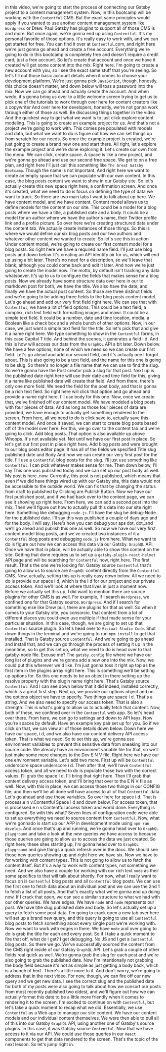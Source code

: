 in this video, we're going to start the process of connecting our Gatsby project to a content management system.
Now, in this bootcamp will be working with the `Contentful` CMS.
But the exact same principles would apply if you wanted to use another content management system like `Wordpress` or Drew.
Paul Gatsby has plugins to support all of those CMS is and more.
But once again, we're gonna end up using `Contentful`.
It's my personal favorite of those options.
It's really easy to work with, and we can get started for free.
You can find it over at `Contentful`.com, and right here we're just gonna go ahead and create a free account.
Everything we're going to do in this bootcamp is completely free and doesn't require a credit card, just a free account.
So let's create that account and once we have it created will get some content into the mix.
Right here.
I'm going to create a new account with you, so I see the exact same stuff that you're seeing.
So let's fill out those basic account details when it comes to choose your development platform.
We're just gonna pick `JavaScript`, though, honestly, this choice doesn't matter, and down below will toss a password into the mix.
Now we can go ahead and actually create the account.
And when wedo, it's gonna bring us over to a little welcome screen trying to get us to pick one of the tutorials to work through over here for content creators like a copywriter And over here for developers, honestly, we're not gonna work through either of those as well.
Be discussing things together in the video.
And the quickest way to get what we want is to just click explore content modeling.
This is going to create an example project for us.
And that's not a project we're going to work with.
This comes pre populated with models and data, but what we want to do is figure out how we can set things up from scratch for our needs.
So once the example project is created, we're just going to create a brand new one and start there.
All right, let's explore the example project and we're done exploring it.
Let's create our own from the menu.
We can click, create space.
A space is like a new project, and we're gonna go ahead and use our second free space.
We get to on a free plan, and right here I'll just call this something like `The Great Gatsby Bootcamp`.
Though the name is not important.
And right here we want to create an empty space that we can populate with our own content.
In this case, the blog posts content we want to show in our Gatsby site.
So let's actually create this new space right here, a confirmation screen.
And once it's created, what we need to do is focus on defining the type of data we want to track.
So there are two main tabs I want to talk about up here.
We have content model, and we have content.
Content model allows us to define models for the content on our site.
This could be a model for a blog posts where we have a title, a published date and a body.
It could be a model for an author where we have the author's name, their Twitter profile link and a profile picture.
So over here we're creating structured data under the content tab.
We actually create instances of those things.
So this is where we would define our six blog posts and our two authors and whatever other content we wanted to create.
So let's see this in action Under content model, we're going to create our first content model for a blog posts.
So right here we have a required name field.
I'll just use blog posts and down below.
It's creating an API identify air for us, which will end up using a bit later.
There's no need for a description, so we'll leave that blank, although you could come back and edit it later.
And now we're just going to create the model now.
The motto, by default isn't tracking any data whatsoever.
It's up to us to configure the fields that makes sense for a blog posts.
Now we already have some structure data over here in our to markdown post for both, we have the title.
We also have the date, and finally we have the actual post content.
So those are three distinct fields and we're going to be adding three fields to the blog posts content model.
Let's go ahead and add our very first field right here.
We can see that with `Contentful`, we have a lot of field options.
This could be a text field, a complex, rich text field with formatting images and mawr.
It could be a simple text field.
It could be a number, date and time location, media, a Boolean like a check box and a whole bunch of other options.
Now, in our case, we just want a simple text field for the title.
So let's pick that and give it a name right here.
We type something to show in the `Contentful` forms, in this case Capital T title.
And behind the scenes, it generates a field i d.
And this is how will access our data from the `GraphQL` API a bit later.
Down below.
We have a few options, none of which we need so we can create our first field.
Let's go ahead and add our second field, and it's actually one I forgot about.
This is also going to be a text field, and the name for this one is going to be slug.
So there's no longer a file name that we can use to find the slug.
So we're gonna have the Post creator pick a slug for that post.
Next up is the published date right here will use their date and time field for this, giving it a name like published date will create that field.
And from there, there's only one more field.
We need the field for the post body, and that is gonna be a rich text field.
So right here will click that option and go ahead and provide a name right here.
I'll use body for this one.
Now, once we create that, we've finished off our content model.
We have modeled a blog posts with four pieces of data.
And as long as those four pieces of data are provided, we have enough to actually get something rendered to the screen.
From here, all we need to do is click save to, actually save this content model.
And once it saved, we can start to create blog posts based off of the model over here.
For this, we go over to the content tab and we're going to click.
Add blog posts.
That option is also available up above Whoops.
It's not available yet.
Not until we have our first post in place.
So let's get our first post in place right here.
Add blog posts and were brought to our blog posts editor page.
It has all of the fields we specified Title slug published date and Body And now we can create our very first post for the title.
I'll use a `Contentful` blog posts for the slug.
I'll just use something like `Contentful`.
I can pick whatever makes sense for me.
Then down below, I'll say This one was published today and we can set up our post body as well.
My post is here..now.
Currently, this post is not published, which means that even if we did have things wired up with our Gatsby site, this data would not be accessible to the outside world.
We can fix that by changing the status from draft to published by Clicking are Publish Button.
Now we have our first published post, and if we had back over to the content page, we can see it showing up right here.
From here, we can add a second post into the mix.
Then we'll figure out how to actually pull this data into our site right here.
Something like debugging `node.js`.
I'll have the slug be debug-Node for the published date.
I'll say this was published a couple of days ago and for the body.
I will say, Here's how you can debug your aps dot, dot,.and we'll go ahead and publish this one as well.
So now we have our very first content model blog posts, and we've created two instances of it a `Contentful` blog posts and debugging `node.js` from here.
What we want to do is figure out how we can access this data via our Gatsby.
`GraphQL` API, Once we have that in place, will be actually able to show this content on the site.
Getting that done requires us to set up a `gatsby-plugin-react-helmet` API page and will be searching for `Contentful` now, right here.
The first result.
That's the one we're looking for.
Gatsby source `Contentful` that's going to allow us to source are `GraphQL` content directly from the `Contentful` CMS.
Now, actually, setting this up is really easy down below.
All we need to do is provide our space i d, which is the I d for our project and our private access token.
And we'll look at where that lives in just a moment now.
Before we actually set this up, I did want to mention there are source plugins for other CMS is as well.
For example, if I search `Wordpress`, we confined one for that Gatsby source.
`Wordpress`.
And if I search for something else like Drew pull, there are plugins for that as well.
So when it comes to your Gatsby site, you consorcio, that content from a lot of different places you could even use multiple if that made sense for your particular situation.
In this case, though, we are going to set up that `Contentful` source plugin.
So let's head over to `Visiual Studio Code`.
Shut down things in the terminal and we're going to run `npm install` to get that installed.
That is Gatsby source `Contentful`.
And we're going to go ahead and install that, and we can go through the process of setting it up in the meantime, so to get this set up, what we need to do is head over to that gatsby-node file.
Excuse me? The `gatsby.config` file where we have our long list of plugins and we're gonna add a new one into the mix.
Now, we could put this wherever we'd like.
I'm just gonna toss it right up top as the first item in the plugins array right here.
This is something we'll be setting up options for.
So this one needs to be an object in there setting up the resolve property with the plugin name right here.
That's Gatsby source `Contentful`.
And I can see down below that it did indeed, installed correctly, which is a great first step.
Next up, we provide our options object and on the options object we have to specify.
Two things are space I d.
That's a string.
And we also need to specify our access token.
That is also a strength.
This is what's going to allow us to actually fetch that content.
Now, both of these, we confined over in the `Contentful` web app.
So let's head over there.
From here, we can go to settings and down to API keys.
Now you're spaces by default.
Have an example key pair set up for you.
So if we click on that, we can view all of those details down below.
Down here we have our space, i d, and we also have our content delivery API access token.
That is what we need.
So to set this up, we're gonna use environment variables to prevent this sensitive data from sneaking into our source code.
We already have an environment variable file for that, so we'll just make some more changes to the Dev E N V file.
Right here we have our one environment variable.
Let's add two more.
First up will be `Contentful` underscore space underscore i d.
Then after that, we'll have `Contentful` access token, and all we need to do is populate those two with the correct values.
I'll grab the space I d.
I'll bring that right here.
Then I'll grab that content delivery access token, and I'll bring that over to the E N V file as well.
Now, with this in place, we can access those two things in our CONFIG file, and then we'll be all done will have access to all of that `Contentful` data.
Let's go ahead and use those variables.
So over here for space i d.
That is process.e n v.Contentful Space I d and down below.
For access token, that is processed.e n v.Contentful access token and world done.
Everything is configured.
So with this what? Seven lines of configuration code were able to set up everything we need to source content from `Contentful`.
Now, what we're gonnado is start up our APP in development mode using `npm run develop`.
And once that's up and running, we're gonna head over to `GraphQL playground`  and take a look at the new queries we have access to because those queries are going to allow us to access the data we just created.
So right here, these sites starting up, I'm gonna head over to `GraphQL playground`  and give things a quick refresh over in the docs.
We should see those new queries showing up and right here we have six.
Now we have to for working with content types.
This is not going to allow us to fetch the content itself.
But it's a way to work with content types, not something we need.
And we also have a couple for working with our rich text `node` as their some specifics to that will talk about shortly.
For now, what I really want to focus on is `Contentful` blog posts and all `Contentful` blog posts.
We can use the  first one to fetch data about an individual post and we can use the 2nd 1 to fetch a list of all posts.
And that's exactly what we're gonna end up doing now.
If I crack that open, we can see a similar structure to what we had with our other queries.
We have edges.
We have `node` and `node` represents our post.
We have title slug published date and body.
So let's actually set up a query to fetch some post data.
I'm going to crack open a new tab over here will set up a brand new query, and this query is going to use all `Contentful` blog posts to fetch something about every single post we're working with.
Now we want to work with edges in there.
We have `node` and over going to do is grab the title for each and every post.
So if I take a quick moment to fire that off, what do I get? I get debugging.
No JS and I get a `Contentful` blog posts.
So there we go.
We've successfully sourced the content from the CMS right inside of our Gatsby `GraphQL` API.
Let's grab a couple of other fields real quick as well.
We're gonna grab the slug for each post and we're also going to grab the published date.
Now I'm intentionally not grabbing the body field because it's not as simple as just getting a body back, which is a bunch of `html`.
There's a little more to it.
And don't worry, we're going to address that in the next video.
For now, though, we can fire off our new query and we get new data.
I see the correct slug and the published date for both of my posts were also going to talk about how we consort our posts from most recently published two oldest, and we'll figure out how we can actually format this date to be a little more friendly when it comes to rendering it to the screen.
I'm excited to continue on with `Contentful`, but let's take a quick moment to recap what we did.
Essentially, we use `Contentful` as a Web app to manage our site content.
We have our content models and our individual content themselves.
We were then able to pull all of this into our Gatsby `GraphQL` API, using another one of Gatsby's source plugins.
In this case, it was Gatsby source `Contentful`.
Now that we have access to it via our API.
We could use those queries in our `React` components to get that data rendered to the screen.
That's the topic of the next lesson.
So let's jump right in.

